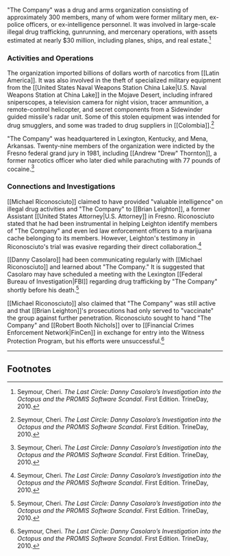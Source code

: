 "The Company" was a drug and arms organization consisting of approximately 300 members, many of whom were former military men, ex-police officers, or ex-intelligence personnel. It was involved in large-scale illegal drug trafficking, gunrunning, and mercenary operations, with assets estimated at nearly $30 million, including planes, ships, and real estate.[^1]

### Activities and Operations

The organization imported billions of dollars worth of narcotics from [[Latin America]]. It was also involved in the theft of specialized military equipment from the [[United States Naval Weapons Station China Lake|U.S. Naval Weapons Station at China Lake]] in the Mojave Desert, including infrared sniperscopes, a television camera for night vision, tracer ammunition, a remote-control helicopter, and secret components from a Sidewinder guided missile's radar unit. Some of this stolen equipment was intended for drug smugglers, and some was traded to drug suppliers in [[Colombia]].[^1]

"The Company" was headquartered in Lexington, Kentucky, and Mena, Arkansas. Twenty-nine members of the organization were indicted by the Fresno federal grand jury in 1981, including [[Andrew "Drew" Thornton]], a former narcotics officer who later died while parachuting with 77 pounds of cocaine.[^1]

### Connections and Investigations

[[Michael Riconosciuto]] claimed to have provided "valuable intelligence" on illegal drug activities and "The Company" to [[Brian Leighton]], a former Assistant [[United States Attorney|U.S. Attorney]] in Fresno. Riconosciuto stated that he had been instrumental in helping Leighton identify members of "The Company" and even led law enforcement officers to a marijuana cache belonging to its members. However, Leighton's testimony in Riconosciuto's trial was evasive regarding their direct collaboration.[^1]

[[Danny Casolaro]] had been communicating regularly with [[Michael Riconosciuto]] and learned about "The Company." It is suggested that Casolaro may have scheduled a meeting with the Lexington [[Federal Bureau of Investigation|FBI]] regarding drug trafficking by "The Company" shortly before his death.[^1]

[[Michael Riconosciuto]] also claimed that "The Company" was still active and that [[Brian Leighton]]'s prosecutions had only served to "vaccinate" the group against further penetration. Riconosciuto sought to hand "The Company" and [[Robert Booth Nichols]] over to [[Financial Crimes Enforcement Network|FinCen]] in exchange for entry into the Witness Protection Program, but his efforts were unsuccessful.[^1]

---
## Footnotes

[^1]: Seymour, Cheri. *The Last Circle: Danny Casolaro’s Investigation into the Octopus and the PROMIS Software Scandal*. First Edition. TrineDay, 2010.